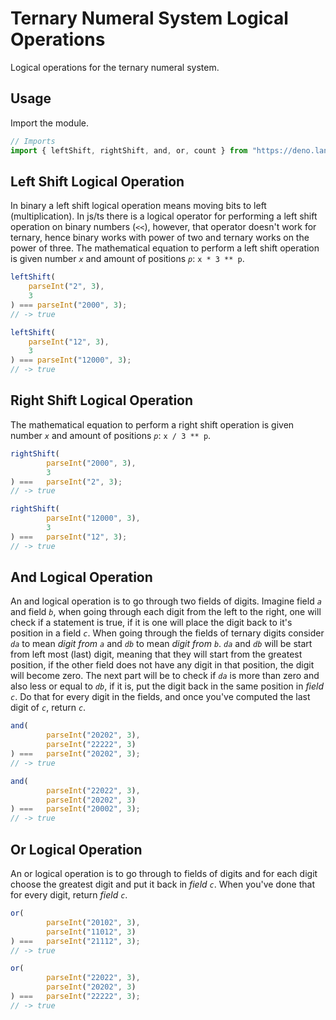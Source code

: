 # Ternary Numeral System Logical Operations

Logical operations for the ternary numeral system.

## Usage

Import the module.

```ts
// Imports
import { leftShift, rightShift, and, or, count } from "https://deno.land/x/ternary/mod.ts";
```

## Left Shift Logical Operation

In binary a left shift logical operation means moving bits to left (multiplication). In js/ts there is a logical operator for performing a left shift operation on binary numbers (`<<`), however, that operator doesn't work for ternary, hence binary works with power of two and ternary works on the power of three. The mathematical equation to perform a left shift operation is given number *`x`* and amount of positions *`p`*: `x * 3 ** p`.

```ts
leftShift(
	parseInt("2", 3),
	3
) === parseInt("2000", 3);
// -> true

leftShift(
	parseInt("12", 3),
	3
) === parseInt("12000", 3);
// -> true
```

## Right Shift Logical Operation

The mathematical equation to perform a right shift operation is given number *`x`* and amount of positions *`p`*: `x / 3 ** p`.

```ts
rightShift(
		parseInt("2000", 3),
		3
) ===	parseInt("2", 3);
// -> true

rightShift(
		parseInt("12000", 3),
		3
) ===	parseInt("12", 3);
// -> true
```

## And Logical Operation

An and logical operation is to go through two fields of digits. Imagine field *`a`* and field *`b`*, when going through each digit from the left to the right, one will check if a statement is true, if it is one will place the digit back to it's position in a field *`c`*. When going through the fields of ternary digits consider *`da`* to mean *digit from `a`* and *`db`* to mean *digit from `b`*. *`da`* and *`db`* will be start from left most (last) digit, meaning that they will start from the greatest position, if the other field does not have any digit in that position, the digit will become zero. The next part will be to check if *`da`* is more than zero and also less or equal to *`db`*, if it is, put the digit back in the same position in *field `c`*. Do that for every digit in the fields, and once you've computed the last digit of *`c`*, return *`c`*.

```ts
and(
		parseInt("20202", 3),
		parseInt("22222", 3)
) ===	parseInt("20202", 3);
// -> true

and(
		parseInt("22022", 3),
		parseInt("20202", 3)
) ===	parseInt("20002", 3);
// -> true
```

## Or Logical Operation

An or logical operation is to go through to fields of digits and for each digit choose the greatest digit and put it back in *field `c`*. When you've done that for every digit, return *field `c`*.

```ts
or(
		parseInt("20102", 3),
		parseInt("11012", 3)
) ===	parseInt("21112", 3);
// -> true

or(
		parseInt("22022", 3),
		parseInt("20202", 3)
) ===	parseInt("22222", 3);
// -> true
```
